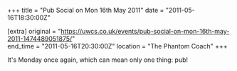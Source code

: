 +++
title = "Pub Social on Mon 16th May 2011"
date = "2011-05-16T18:30:00Z"

[extra]
original = "https://uwcs.co.uk/events/pub-social-on-mon-16th-may-2011-1474489051875/"    
end_time = "2011-05-16T20:30:00Z"
location = "The Phantom Coach"
+++

It's Monday once again, which can mean only one thing: pub\!

